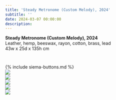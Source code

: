 ```yaml
---
title: 'Steady Metronome (Custom Melody), 2024'
subtitle: ''
date: 2024-03-07 00:00:00
description: 
---
```

<div class="siema-outer">

<p style="margin-left: 0; padding-bottom: 2em">
    <b>Steady Metronome (Custom Melody), 2024</b><br />
    Leather, hemp, beeswax, rayon, cotton, brass, lead <br />
    43w x 25d x 135h cm
</p>
{% include siema-buttons.md %}

<div class="siema">
<div>
<img src="/images/new/sculptures/steady-metronome/1.r.jpg" />
</div>
<div>
<img src="/images/new/sculptures/steady-metronome/3.r.jpg" />
</div>
<div>
<img src="/images/new/sculptures/steady-metronome/2.r.jpg" />
</div>
<div>
<img src="/images/new/sculptures/steady-metronome/4.r.jpg" />
</div>
<div>
<img src="/images/new/sculptures/steady-metronome/5.r.jpg" />
</div>

</div>

<p style="margin-left: 0; padding-bottom: 2em">
 
</p>

</div>

